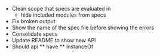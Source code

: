 * Clean scope that specs are evaluated in
  * hide included modules from specs
* Fix broken output
* Show the name of the spec file before showing the errors
* Consolidate specs
* Update README to show new API
* Should api
  ** have
  ** instanceOf

